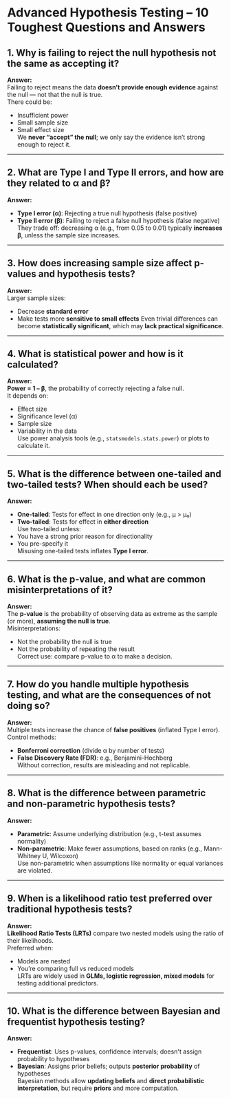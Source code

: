 # Advanced Hypothesis Testing – 10 Toughest Questions and Answers

## 1. Why is failing to reject the null hypothesis not the same as accepting it?
**Answer:**  
Failing to reject means the data **doesn’t provide enough evidence** against the null — not that the null is true.  
There could be:
- Insufficient power  
- Small sample size  
- Small effect size  
We **never “accept” the null**; we only say the evidence isn’t strong enough to reject it.

---

## 2. What are Type I and Type II errors, and how are they related to α and β?
**Answer:**  
- **Type I error (α)**: Rejecting a true null hypothesis (false positive)  
- **Type II error (β)**: Failing to reject a false null hypothesis (false negative)  
They trade off: decreasing α (e.g., from 0.05 to 0.01) typically **increases β**, unless the sample size increases.

---

## 3. How does increasing sample size affect p-values and hypothesis tests?
**Answer:**  
Larger sample sizes:
- Decrease **standard error**
- Make tests more **sensitive to small effects**
Even trivial differences can become **statistically significant**, which may **lack practical significance**.

---

## 4. What is statistical power and how is it calculated?
**Answer:**  
**Power = 1 – β**, the probability of correctly rejecting a false null.  
It depends on:
- Effect size  
- Significance level (α)  
- Sample size  
- Variability in the data  
Use power analysis tools (e.g., `statsmodels.stats.power`) or plots to calculate it.

---

## 5. What is the difference between one-tailed and two-tailed tests? When should each be used?
**Answer:**  
- **One-tailed**: Tests for effect in one direction only (e.g., μ > μ₀)  
- **Two-tailed**: Tests for effect in **either direction**  
Use two-tailed unless:
- You have a strong prior reason for directionality  
- You pre-specify it  
Misusing one-tailed tests inflates **Type I error**.

---

## 6. What is the p-value, and what are common misinterpretations of it?
**Answer:**  
The **p-value** is the probability of observing data as extreme as the sample (or more), **assuming the null is true**.  
Misinterpretations:
- Not the probability the null is true  
- Not the probability of repeating the result  
Correct use: compare p-value to α to make a decision.

---

## 7. How do you handle multiple hypothesis testing, and what are the consequences of not doing so?
**Answer:**  
Multiple tests increase the chance of **false positives** (inflated Type I error).  
Control methods:
- **Bonferroni correction** (divide α by number of tests)  
- **False Discovery Rate (FDR)**: e.g., Benjamini-Hochberg  
Without correction, results are misleading and not replicable.

---

## 8. What is the difference between parametric and non-parametric hypothesis tests?
**Answer:**  
- **Parametric**: Assume underlying distribution (e.g., t-test assumes normality)  
- **Non-parametric**: Make fewer assumptions, based on ranks (e.g., Mann-Whitney U, Wilcoxon)  
Use non-parametric when assumptions like normality or equal variances are violated.

---

## 9. When is a likelihood ratio test preferred over traditional hypothesis tests?
**Answer:**  
**Likelihood Ratio Tests (LRTs)** compare two nested models using the ratio of their likelihoods.  
Preferred when:
- Models are nested  
- You’re comparing full vs reduced models  
LRTs are widely used in **GLMs, logistic regression, mixed models** for testing additional predictors.

---

## 10. What is the difference between Bayesian and frequentist hypothesis testing?
**Answer:**  
- **Frequentist**: Uses p-values, confidence intervals; doesn't assign probability to hypotheses  
- **Bayesian**: Assigns prior beliefs; outputs **posterior probability** of hypotheses  
Bayesian methods allow **updating beliefs** and **direct probabilistic interpretation**, but require **priors** and more computation.
